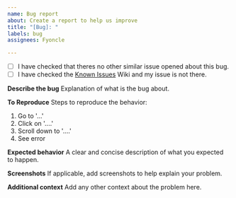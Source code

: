 ```yaml
---
name: Bug report
about: Create a report to help us improve
title: "[Bug]: "
labels: bug
assignees: Fyoncle

---
```


- [ ] I have checked that theres no other similar issue opened about this bug.
- [ ] I have checked the [Known Issues](https://github.com/Fyoncle/Elysium-Days/wiki/Known-Issues-&-Fixes) Wiki and my issue is not there.

**Describe the bug**
Explanation of what is the bug about.

**To Reproduce**
Steps to reproduce the behavior:
1. Go to '...'
2. Click on '....'
3. Scroll down to '....'
4. See error

**Expected behavior**
A clear and concise description of what you expected to happen.

**Screenshots**
If applicable, add screenshots to help explain your problem.

**Additional context**
Add any other context about the problem here.

